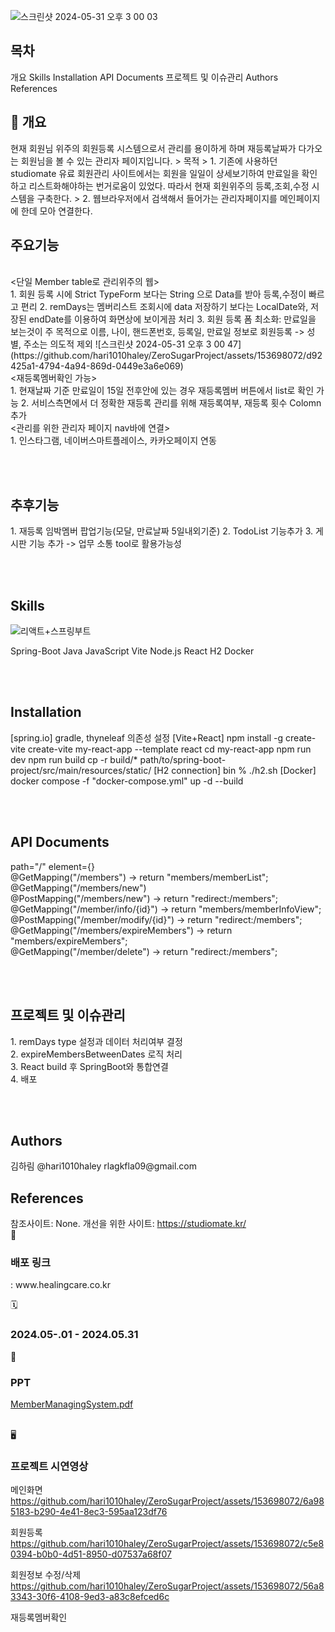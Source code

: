 
![스크린샷 2024-05-31 오후 3 00 03](https://github.com/hari1010haley/ZeroSugarProject/assets/153698072/cdcfe73e-5bd3-46fe-a162-4a20b395e6d9)

<h2>목차</h2>
개요
Skills
Installation
API Documents
프로젝트 및 이슈관리
Authors
References

<h2> 📖 개요</h2>
현재 회원님 위주의 회원등록 시스템으로서 관리를 용이하게 하며 재등록날짜가 다가오는 회원님을 볼 수 있는 관리자 페이지입니다. 
> 목적
> 1. 기존에 사용하던 studiomate 유료 회원관리 사이트에서는 회원을 일일이 상세보기하여 만료일을 확인하고 리스트화해야하는 번거로움이 있었다. 따라서 현재 회원위주의 등록,조회,수정 시스템을 구축한다.
> 2. 웹브라우저에서 검색해서 들어가는 관리자페이지를 메인페이지에 한데 모아 연결한다.  

<h2>주요기능</h2>
<br>
<단일 Member table로 관리위주의 웹><br>
1. 회원 등록 시에 Strict TypeForm 보다는 String 으로 Data를 받아 등록,수정이 빠르고 편리
2. remDays는 멤버리스트 조회시에 data 저장하기 보다는 LocalDate와, 저장된 endDate를 이용하여 화면상에 보이게끔 처리
3. 회원 등록 폼 최소화: 만료일을 보는것이 주 목적으로 이름, 나이, 핸드폰번호, 등록일, 만료일 정보로 회원등록 -> 성별, 주소는 의도적 제외
 ![스크린샷 2024-05-31 오후 3 00 47](https://github.com/hari1010haley/ZeroSugarProject/assets/153698072/d92425a1-4794-4a94-869d-0449e3a6e069)
<br>
<재등록멤버확인 가능><br>
1. 현재날짜 기준 만료일이 15일 전후안에 있는 경우 재등록멤버 버튼에서 list로 확인 가능
2. 서비스측면에서 더 정확한 재등록 관리를 위해 재등록여부, 재등록 횟수 Colomn 추가
<br>
<관리를 위한 관리자 페이지 nav바에 연결><br>
1. 인스타그램, 네이버스마트플레이스, 카카오페이지 연동

<br><br>   
<h2>추후기능</h2>
 1. 재등록 임박멤버 팝업기능(모달, 만료날짜 5일내외기준)
 2. TodoList 기능추가
 3. 게시판 기능 추가 -> 업무 소통 tool로 활용가능성 

<br><br>   
<h2>Skills</h2>
<img src="https://github.com/hari1010haley/ZeroSugarProject/assets/153698072/7c8ed8fb-f846-47af-8ab7-e42796ee0394" alt="리액트+스프링부트">

  Spring-Boot  Java  JavaScript
  Vite  Node.js  React
  H2  Docker 

<br><br>   
<h2>Installation</h2>
[spring.io] 
  gradle, thyneleaf 의존성 설정
[Vite+React]
  npm install -g create-vite
  create-vite my-react-app --template react
  cd my-react-app
  npm run dev
  npm run build
  cp -r build/* path/to/spring-boot-project/src/main/resources/static/
[H2 connection]
  bin % ./h2.sh
[Docker]
  docker compose -f "docker-compose.yml" up -d --build

<br><br>   
<h2>API Documents</h2>
    path="/" element={<MainPage />}<br>
    @GetMapping("/members")     -> return "members/memberList";<br>
    @GetMapping("/members/new") <br>
    @PostMapping("/members/new") -> return "redirect:/members";<br>
    @GetMapping("/member/info/{id}") -> return "members/memberInfoView"; <br>
    @PostMapping("/member/modify/{id}")  ->  return "redirect:/members"; <br>
    @GetMapping("/members/expireMembers")  -> return "members/expireMembers"; <br>
    @GetMapping("/member/delete")  ->  return "redirect:/members"; <br>

<br><br>   
<h2>프로젝트 및 이슈관리</h2>
 1. remDays type 설정과 데이터 처리여부 결정<br>
 2. expireMembersBetweenDates 로직 처리<br>
 3. React build 후 SpringBoot와 통합연결<br>
 4. 배포

<br><br>   
<h2>Authors</h2>
김하림	@hari1010haley	rlagkfla09@gmail.com

<br>  
<h2>References</h2>
참조사이트: None.
개선을 위한 사이트: <a href="https://studiomate.kr/">https://studiomate.kr/</a> 

<br>
🔗 <h3>배포 링크</h3> : www.healingcare.co.kr

🗓️ <h3>2024.05-.01 - 2024.05.31</h3>
📑 <h3>PPT</h3>
[MemberManagingSystem.pdf](https://github.com/user-attachments/files/15512561/MemberManagingSystem.pdf)


<br>  
🖥️ <h3>프로젝트 시연영상</h3>

메인화면 
https://github.com/hari1010haley/ZeroSugarProject/assets/153698072/6a985183-b290-4e41-8ec3-595aa123df76

회원등록
https://github.com/hari1010haley/ZeroSugarProject/assets/153698072/c5e80394-b0b0-4d51-8950-d07537a68f07

회원정보 수정/삭제
https://github.com/hari1010haley/ZeroSugarProject/assets/153698072/56a83343-30f6-4108-9ed3-a83c8efced6c

재등록멤버확인 
